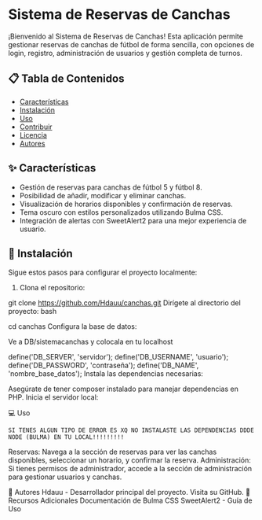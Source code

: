 # Sistema de Reservas de Canchas

¡Bienvenido al Sistema de Reservas de Canchas! Esta aplicación permite gestionar reservas de canchas de fútbol de forma sencilla, con opciones de login, registro, administración de usuarios y gestión completa de turnos.


## 📋 Tabla de Contenidos
- [Características](#características)
- [Instalación](#instalación)
- [Uso](#uso)
- [Contribuir](#contribuir)
- [Licencia](#licencia)
- [Autores](#autores)

## ✨ Características
- Gestión de reservas para canchas de fútbol 5 y fútbol 8.
- Posibilidad de añadir, modificar y eliminar canchas.
- Visualización de horarios disponibles y confirmación de reservas.
- Tema oscuro con estilos personalizados utilizando Bulma CSS.
- Integración de alertas con SweetAlert2 para una mejor experiencia de usuario.

## 🚀 Instalación

Sigue estos pasos para configurar el proyecto localmente:

1. Clona el repositorio:

git clone https://github.com/Hdauu/canchas.git
Dirígete al directorio del proyecto:
bash

cd canchas
Configura la base de datos:

Ve a DB/sistemacanchas y colocala en tu localhost


define('DB_SERVER', 'servidor');
define('DB_USERNAME', 'usuario');
define('DB_PASSWORD', 'contraseña');
define('DB_NAME', 'nombre_base_datos');
Instala las dependencias necesarias:

Asegúrate de tener composer instalado para manejar dependencias en PHP.
Inicia el servidor local:



💻 Uso

    SI TENES ALGUN TIPO DE ERROR ES XQ NO INSTALASTE LAS DEPENDENCIAS DDDE NODE (BULMA) EN TU LOCAL!!!!!!!!!

Reservas: Navega a la sección de reservas para ver las canchas disponibles, seleccionar un horario, y confirmar la reserva.
Administración: Si tienes permisos de administrador, accede a la sección de administración para gestionar usuarios y canchas.

👥 Autores
Hdauu - Desarrollador principal del proyecto. Visita su GitHub.
🔗 Recursos Adicionales
Documentación de Bulma CSS
SweetAlert2 - Guía de Uso
